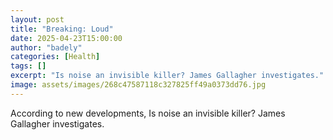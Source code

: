 ```yaml
---
layout: post
title: "Breaking: Loud"
date: 2025-04-23T15:00:00
author: "badely"
categories: [Health]
tags: []
excerpt: "Is noise an invisible killer? James Gallagher investigates."
image: assets/images/268c47587118c327825ff49a0373dd76.jpg
---
```


According to new developments, Is noise an invisible killer? James Gallagher investigates.

